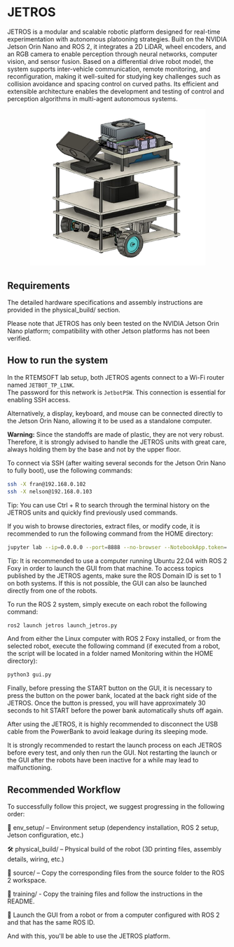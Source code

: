 # JETROS

JETROS is a modular and scalable robotic platform designed for real-time experimentation with autonomous platooning strategies. Built on the NVIDIA Jetson Orin Nano and ROS 2, it integrates a 2D LiDAR, wheel encoders, and an RGB camera to enable perception through neural networks, computer vision, and sensor fusion. Based on a differential drive robot model, the system supports inter-vehicle communication, remote monitoring, and reconfiguration, making it well-suited for studying key challenges such as collision avoidance and spacing control on curved paths. Its efficient and extensible architecture enables the development and testing of control and perception algorithms in multi-agent autonomous systems.

<p align="center">
  <img src="jetros.png" alt="image" width="400"/>
</p>

## Requirements

The detailed hardware specifications and assembly instructions are provided in the physical_build/ section.

Please note that JETROS has only been tested on the NVIDIA Jetson Orin Nano platform; compatibility with other Jetson platforms has not been verified.

## How to run the system

In the RTEMSOFT lab setup, both JETROS agents connect to a Wi-Fi router named `JETBOT_TP_LINK`.  
The password for this network is `JetbotPSW`. This connection is essential for enabling SSH access.

Alternatively, a display, keyboard, and mouse can be connected directly to the Jetson Orin Nano, allowing it to be used as a standalone computer. 

**Warning:** Since the standoffs are made of plastic, they are not very robust. Therefore, it is strongly advised to handle the JETROS units with great care, always holding them by the base and not by the upper floor.



To connect via SSH (after waiting several seconds for the Jetson Orin Nano to fully boot), use the following commands:

```bash
ssh -X fran@192.168.0.102
ssh -X nelson@192.168.0.103
```

Tip: You can use Ctrl + R to search through the terminal history on the JETROS units and quickly find previously used commands.

If you wish to browse directories, extract files, or modify code, it is recommended to run the following command from the HOME directory:
```bash
jupyter lab --ip=0.0.0.0 --port=8888 --no-browser --NotebookApp.token='' --NotebookApp.password=''
```

Tip: It is recommended to use a computer running Ubuntu 22.04 with ROS 2 Foxy in order to launch the GUI from that machine. To access topics published by the JETROS agents, make sure the ROS Domain ID is set to 1 on both systems. If this is not possible, the GUI can also be launched directly from one of the robots.

To run the ROS 2 system, simply execute on each robot the following command:
```bash
ros2 launch jetros launch_jetros.py
```

And from either the Linux computer with ROS 2 Foxy installed, or from the selected robot, execute the following command (if executed from a robot, the script will be located in a folder named Monitoring within the HOME directory):
```bash
python3 gui.py
```

Finally, before pressing the START button on the GUI, it is necessary to press the button on the power bank, located at the back right side of the JETROS.
Once the button is pressed, you will have approximately 30 seconds to hit START before the power bank automatically shuts off again.

After using the JETROS, it is highly recommended to disconnect the USB cable from the PowerBank to avoid leakage during its sleeping mode.

It is strongly recommended to restart the launch process on each JETROS before every test, and only then run the GUI. Not restarting the launch or the GUI after the robots have been inactive for a while may lead to malfunctioning.

## Recommended Workflow
To successfully follow this project, we suggest progressing in the following order:

🔧 env_setup/ – Environment setup (dependency installation, ROS 2 setup, Jetson configuration, etc.)

🛠️ physical_build/ – Physical build of the robot (3D printing files, assembly details, wiring, etc.)

📁 source/ – Copy the corresponding files from the source folder to the ROS 2 workspace.

🧠 training/ - Copy the training files and follow the instructions in the README.

🔳 Launch the GUI from a robot or from a computer configured with ROS 2 and that has the same ROS ID. 

And with this, you'll be able to use the JETROS platform.
